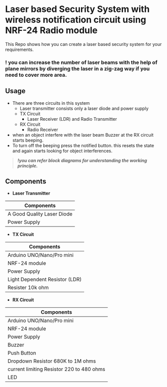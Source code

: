 # Laser based Security System with wireless notification circuit using NRF-24 Radio module

This Repo shows how you can create a laser based security system for your requirements.

### ! you can increase the number of laser beams with the help of plane mirrors by diverging the laser in a zig-zag way if you need to cover more area.

## Usage
- There are three circuits in this system 
  - Laser transmitter consists only a laser diode and power supply
  - TX Circuit
    - Laser Receiver (LDR) and Radio Transmitter
  - RX Circuit
    - Radio Receiver
- when an object interfere with the laser beam Buzzer at the RX circuit starts beeping.
- To turn off the beeping press the notified button. this resets the state and again starts looking for object interferences.


> **_!you can refer block diagrams for understanding the working principle._**

## Components
- **Laser Transmitter**

| Components |
| ----------- |
| A Good Quality Laser Diode |
| Power Supply|

- **TX Circuit**

| Components |
| ----------- |
| Arduino UNO/Nano/Pro mini |
| NRF-24 module |
| Power Supply|
| Light Dependent Resistor (LDR) |
| Resister 10k ohm |

- **RX Circuit**

| Components |
| ----------- |
| Arduino UNO/Nano/Pro mini |
| NRF-24 module |
| Power Supply|
| Buzzer |
| Push Button |
| Dropdown Resistor 680K to 1M ohms|
| current limiting Resistor 220 to 480 ohms|
| LED |

